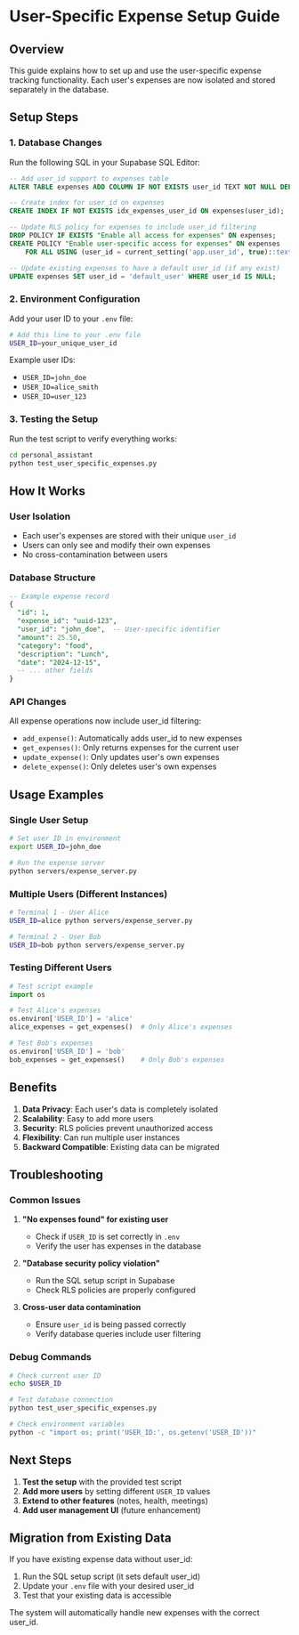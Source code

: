 # User-Specific Expense Setup Guide

## Overview
This guide explains how to set up and use the user-specific expense tracking functionality. Each user's expenses are now isolated and stored separately in the database.

## Setup Steps

### 1. Database Changes
Run the following SQL in your Supabase SQL Editor:
```sql
-- Add user_id support to expenses table
ALTER TABLE expenses ADD COLUMN IF NOT EXISTS user_id TEXT NOT NULL DEFAULT 'default_user';

-- Create index for user_id on expenses
CREATE INDEX IF NOT EXISTS idx_expenses_user_id ON expenses(user_id);

-- Update RLS policy for expenses to include user_id filtering
DROP POLICY IF EXISTS "Enable all access for expenses" ON expenses;
CREATE POLICY "Enable user-specific access for expenses" ON expenses
    FOR ALL USING (user_id = current_setting('app.user_id', true)::text);

-- Update existing expenses to have a default user_id (if any exist)
UPDATE expenses SET user_id = 'default_user' WHERE user_id IS NULL;
```

### 2. Environment Configuration
Add your user ID to your `.env` file:
```bash
# Add this line to your .env file
USER_ID=your_unique_user_id
```

Example user IDs:
- `USER_ID=john_doe`
- `USER_ID=alice_smith`
- `USER_ID=user_123`

### 3. Testing the Setup
Run the test script to verify everything works:
```bash
cd personal_assistant
python test_user_specific_expenses.py
```

## How It Works

### User Isolation
- Each user's expenses are stored with their unique `user_id`
- Users can only see and modify their own expenses
- No cross-contamination between users

### Database Structure
```sql
-- Example expense record
{
  "id": 1,
  "expense_id": "uuid-123",
  "user_id": "john_doe",  -- User-specific identifier
  "amount": 25.50,
  "category": "food",
  "description": "Lunch",
  "date": "2024-12-15",
  -- ... other fields
}
```

### API Changes
All expense operations now include user_id filtering:
- `add_expense()`: Automatically adds user_id to new expenses
- `get_expenses()`: Only returns expenses for the current user
- `update_expense()`: Only updates user's own expenses
- `delete_expense()`: Only deletes user's own expenses

## Usage Examples

### Single User Setup
```bash
# Set user ID in environment
export USER_ID=john_doe

# Run the expense server
python servers/expense_server.py
```

### Multiple Users (Different Instances)
```bash
# Terminal 1 - User Alice
USER_ID=alice python servers/expense_server.py

# Terminal 2 - User Bob  
USER_ID=bob python servers/expense_server.py
```

### Testing Different Users
```python
# Test script example
import os

# Test Alice's expenses
os.environ['USER_ID'] = 'alice'
alice_expenses = get_expenses()  # Only Alice's expenses

# Test Bob's expenses
os.environ['USER_ID'] = 'bob'
bob_expenses = get_expenses()    # Only Bob's expenses
```

## Benefits

1. **Data Privacy**: Each user's data is completely isolated
2. **Scalability**: Easy to add more users
3. **Security**: RLS policies prevent unauthorized access
4. **Flexibility**: Can run multiple user instances
5. **Backward Compatible**: Existing data can be migrated

## Troubleshooting

### Common Issues

1. **"No expenses found" for existing user**
   - Check if `USER_ID` is set correctly in `.env`
   - Verify the user has expenses in the database

2. **"Database security policy violation"**
   - Run the SQL setup script in Supabase
   - Check RLS policies are properly configured

3. **Cross-user data contamination**
   - Ensure `user_id` is being passed correctly
   - Verify database queries include user filtering

### Debug Commands
```bash
# Check current user ID
echo $USER_ID

# Test database connection
python test_user_specific_expenses.py

# Check environment variables
python -c "import os; print('USER_ID:', os.getenv('USER_ID'))"
```

## Next Steps

1. **Test the setup** with the provided test script
2. **Add more users** by setting different `USER_ID` values
3. **Extend to other features** (notes, health, meetings)
4. **Add user management UI** (future enhancement)

## Migration from Existing Data

If you have existing expense data without user_id:
1. Run the SQL setup script (it sets default user_id)
2. Update your `.env` file with your desired user_id
3. Test that your existing data is accessible

The system will automatically handle new expenses with the correct user_id. 